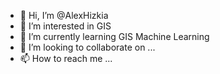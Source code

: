 - 👋 Hi, I’m @AlexHizkia
- 👀 I’m interested in GIS
- 🌱 I’m currently learning GIS Machine Learning
- 💞️ I’m looking to collaborate on ...
- 📫 How to reach me ...

<!---
AlexHizkia/AlexHizkia is a ✨ special ✨ repository because its `README.md` (this file) appears on your GitHub profile.
You can click the Preview link to take a look at your changes.
--->
